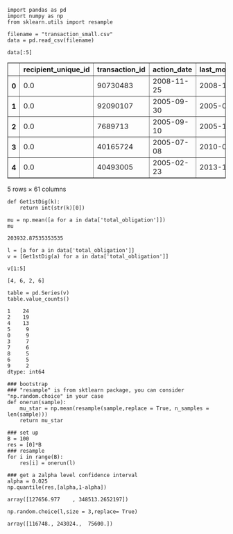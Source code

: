 

```
import pandas as pd
import numpy as np
from sklearn.utils import resample
```


```
filename = "transaction_small.csv"
data = pd.read_csv(filename)
```


```
data[:5]
```




<div>
<table border="1" class="dataframe">
  <thead>
    <tr style="text-align: right;">
      <th></th>
      <th>recipient_unique_id</th>
      <th>transaction_id</th>
      <th>action_date</th>
      <th>last_modified_date</th>
      <th>fiscal_year</th>
      <th>award_id</th>
      <th>generated_pragmatic_obligation</th>
      <th>total_obligation</th>
      <th>total_subsidy_cost</th>
      <th>total_loan_value</th>
      <th>...</th>
      <th>parent_recipient_unique_id</th>
      <th>awarding_toptier_agency_name</th>
      <th>funding_toptier_agency_name</th>
      <th>awarding_subtier_agency_name</th>
      <th>funding_subtier_agency_name</th>
      <th>awarding_toptier_agency_abbreviation</th>
      <th>funding_toptier_agency_abbreviation</th>
      <th>awarding_subtier_agency_abbreviation</th>
      <th>funding_subtier_agency_abbreviation</th>
      <th>business_categories</th>
    </tr>
  </thead>
  <tbody>
    <tr>
      <th>0</th>
      <td>0.0</td>
      <td>90730483</td>
      <td>2008-11-25</td>
      <td>2008-11-25</td>
      <td>2009</td>
      <td>39313257</td>
      <td>71679.00</td>
      <td>217187.00</td>
      <td>0.0</td>
      <td>NaN</td>
      <td>...</td>
      <td>NaN</td>
      <td>Corporation for National and Community Service</td>
      <td>NaN</td>
      <td>Corporation for National and Community Service</td>
      <td>NaN</td>
      <td>CNCS</td>
      <td>NaN</td>
      <td>CNCS</td>
      <td>NaN</td>
      <td>local_government government</td>
    </tr>
    <tr>
      <th>1</th>
      <td>0.0</td>
      <td>92090107</td>
      <td>2005-09-30</td>
      <td>2005-09-30</td>
      <td>2005</td>
      <td>44040803</td>
      <td>100000.00</td>
      <td>400000.00</td>
      <td>0.0</td>
      <td>NaN</td>
      <td>...</td>
      <td>NaN</td>
      <td>African Development Foundation</td>
      <td>NaN</td>
      <td>African Development Foundation</td>
      <td>NaN</td>
      <td>USADF</td>
      <td>NaN</td>
      <td>USADF</td>
      <td>NaN</td>
      <td>NaN</td>
    </tr>
    <tr>
      <th>2</th>
      <td>0.0</td>
      <td>7689713</td>
      <td>2005-09-10</td>
      <td>2005-10-03</td>
      <td>2005</td>
      <td>28003455</td>
      <td>67030.48</td>
      <td>67030.48</td>
      <td>NaN</td>
      <td>NaN</td>
      <td>...</td>
      <td>0.0</td>
      <td>Department of State</td>
      <td>Department of State</td>
      <td>Department of State</td>
      <td>Department of State</td>
      <td>DOS</td>
      <td>DOS</td>
      <td>DOS</td>
      <td>DOS</td>
      <td>NaN</td>
    </tr>
    <tr>
      <th>3</th>
      <td>0.0</td>
      <td>40165724</td>
      <td>2005-07-08</td>
      <td>2010-09-17</td>
      <td>2005</td>
      <td>13475781</td>
      <td>-2000.00</td>
      <td>28000.00</td>
      <td>NaN</td>
      <td>NaN</td>
      <td>...</td>
      <td>0.0</td>
      <td>Department of Commerce</td>
      <td>NaN</td>
      <td>National Oceanic and Atmospheric Administration</td>
      <td>NaN</td>
      <td>DOC</td>
      <td>NaN</td>
      <td>NOAA</td>
      <td>NaN</td>
      <td>other_than_small_business category_business</td>
    </tr>
    <tr>
      <th>4</th>
      <td>0.0</td>
      <td>40493005</td>
      <td>2005-02-23</td>
      <td>2013-11-29</td>
      <td>2005</td>
      <td>32138444</td>
      <td>442.88</td>
      <td>608.30</td>
      <td>NaN</td>
      <td>NaN</td>
      <td>...</td>
      <td>0.0</td>
      <td>Department of the Treasury</td>
      <td>Department of Homeland Security</td>
      <td>Bureau of the Fiscal Service</td>
      <td>Office of the Inspector General</td>
      <td>TREAS</td>
      <td>DHS</td>
      <td>NaN</td>
      <td>IG</td>
      <td>other_than_small_business category_business</td>
    </tr>
  </tbody>
</table>
<p>5 rows × 61 columns</p>
</div>




```
def Get1stDig(k):
    return int(str(k)[0])
```


```
mu = np.mean([a for a in data['total_obligation']])
mu
```




    203932.87535353535




```
l = [a for a in data['total_obligation']]
v = [Get1stDig(a) for a in data['total_obligation']]
```


```
v[1:5]
```




    [4, 6, 2, 6]




```
table = pd.Series(v)
table.value_counts()
```




    1    24
    2    19
    4    13
    5     9
    0     9
    3     7
    7     6
    8     5
    6     5
    9     2
    dtype: int64




```
### bootstrap
### "resample" is from sktlearn package, you can consider "np.random.choice" in your case
def onerun(sample):
    mu_star = np.mean(resample(sample,replace = True, n_samples = len(sample)))
    return mu_star
```


```
### set up
B = 100
res = [0]*B
### resample
for i in range(B):
    res[i] = onerun(l)
```


```
### get a 2alpha level confidence interval
alpha = 0.025
np.quantile(res,[alpha,1-alpha])
```




    array([127656.977    , 348513.2652197])




```
np.random.choice(l,size = 3,replace= True)
```




    array([116748., 243024.,  75600.])




```

```
